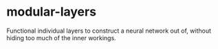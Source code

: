 # modular-layers
Functional individual layers to construct a neural network out of, without hiding too much of the inner workings.
